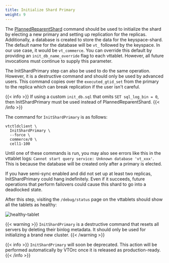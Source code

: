 ```yaml
---
title: Initialize Shard Primary
weight: 9
---
```


The [PlannedReparentShard](../../configuration-advanced/reparenting/#plannedreparentshard-planned-reparenting) command should be used to initialize the shard by electing a new primary and setting up replication for the replicas. Additionally, a database is created to store the data for the keyspace-shard. The default name for the database will be `vt_` followed by the keyspace. In our use case, it would be `vt_commerce`. You can override this default by providing an `init_db_name_override` flag to each vttablet. However, all future invocations must continue to supply this parameter.

The InitShardPrimary step can also be used to do the same operation. However, it is a destructive command and should only be used by advanced users. This command copies over the `executed_gtid_set` from the primary to the replica which can break replication if the user isn't careful. 

{{< info >}}
If using a custom `init_db.sql` that omits `SET sql_log_bin = 0`, then InitShardPrimary must be used instead of PlannedReparentShard.
{{< /info >}}

The command for `InitShardPrimary` is as follows:

```text
vtctldclient \
  InitShardPrimary \
  --force \
  commerce/0 \
  cell1-100
```

Until one of these commands is run, you may also see errors like this in the vttablet logs: `Cannot start query service: Unknown database 'vt_xxx'`. This is because the database will be created only after a primary is elected.

If you have semi-sync enabled and did not set up at least two replicas, InitShardPrimary could hang indefinitely. Even if it succeeds, future operations that perform failovers could cause this shard to go into a deadlocked state.

After this step, visiting the `/debug/status` page on the vttablets should show all the tablets as healthy:

![healthy-tablet](../img/healthy-tablet.png)

{{< warning >}}
`InitShardPrimary` is a destructive command that resets all servers by deleting their binlog metadata. It should only be used for initializing a brand new cluster.
{{< /warning >}}

{{< info >}}
`InitShardPrimary` will soon be deprecated. This action will be performed automatically by VTOrc once it is released as production-ready.
{{< /info >}}
